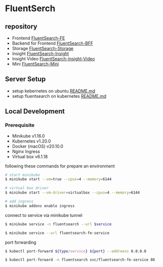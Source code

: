 # FluentSerch

## repository
- Frontend [FluentSearch-FE](https://github.com/yee2542/FluentSearch-FE)
- Backend for Frontend [FluentSearch-BFF](https://github.com/yee2542/FluentSearch-BFF)
- Storage [FluentSearch-Storage](https://github.com/yee2542/FluentSearch-Storage)
- Insight [FluentSearch-Insight](https://github.com/yee2542/FluentSearch-Insight)
- Insight Video [FluentSearch-Insight-Video](https://github.com/yee2542/FluentSearch-Insight-Video)
- Mini [FluentSearch-Mini](https://github.com/yee2542/FluentSearch-Mini)

## Server Setup
- setup kebernetes on ubuntu [README.md](anisible/kube-setup/)
- setup fluentsearch on kubernetes [README.md](kubernetes/)

## Local Development

### Prerequisite
- Minikube v1.16.0
- Kubernetes v1.20.0
- Docker (macOS) v20.10.0
- Nginx Ingress
- Virtual box v6.1.18

following these commands for prepare an environment

```sh
# start minikube
$ minikube start --vm=true --cpus=4 --memory=6144

# virtual box driver
$ minikube start --vm-driver=virtualbox --cpus=4 --memory=6144

# add ingress
$ minikube addons enable ingress
```

connect to service via minikube tunnel

```sh
$ minikube service -n fluentsearch --url $service

$ minikube service --url fluentsearch-fe-service
```

port forwarding

```sh
$ kubectl port-forward ${type/service} ${port} --addreess 0.0.0.0

$ kubectl port-forward -n fluentsearch svc/fluentsearch-fe-service 80 --address 0.0.0.0
```
